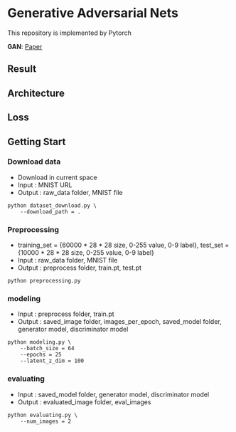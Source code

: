 # Generative Adversarial Nets

This repository is implemented by Pytorch

**GAN**: [Paper](https://papers.nips.cc/paper/5423-generative-adversarial-nets.pdf)

## Result

## Architecture

## Loss

## Getting Start
### Download data
- Download in current space
- Input : MNIST URL
- Output : raw_data folder, MNIST file
```shell
python dataset_download.py \
    --download_path = .
```

### Preprocessing
- training_set = {60000 * 28 * 28 size, 0-255 value, 0-9 label}, test_set = {10000 * 28 * 28 size, 0-255 value, 0-9 label} 
- Input : raw_data folder, MNIST file
- Output : preprocess folder, train.pt, test.pt
```shell
python preprocessing.py
```

### modeling
- Input : preprocess folder, train.pt
- Output : saved_image folder, images_per_epoch, saved_model folder, generator model, discriminator model
```shell
python modeling.py \
    --batch_size = 64
    --epochs = 25
    --latent_z_dim = 100
```

### evaluating
- Input : saved_model folder, generator model, discriminator model
- Output : evaluated_image folder, eval_images
```shell
python evaluating.py \
    --num_images = 2
```